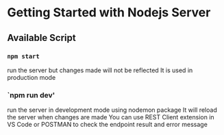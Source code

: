 # Getting Started with Nodejs Server

## Available Script

### `npm start`

run the server but changes made will not be reflected
It is used in production mode

### `npm run dev'

run the server in development mode using nodemon package
It will reload the server when changes are made
You can use REST Client extension in VS Code or POSTMAN to check the endpoint result and error message
